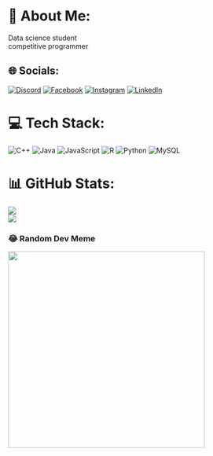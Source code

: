 # 💫 About Me:
Data science student <br>competitive programmer<br>


## 🌐 Socials:
[![Discord](https://img.shields.io/badge/Discord-%237289DA.svg?logo=discord&logoColor=white)](https://discord.gg/edwells612) [![Facebook](https://img.shields.io/badge/Facebook-%231877F2.svg?logo=Facebook&logoColor=white)](https://facebook.com/100021397793875) [![Instagram](https://img.shields.io/badge/Instagram-%23E4405F.svg?logo=Instagram&logoColor=white)](https://instagram.com/ahmedalaa612) [![LinkedIn](https://img.shields.io/badge/LinkedIn-%230077B5.svg?logo=linkedin&logoColor=white)](https://linkedin.com/in/ahmed-ismail-76ab71184) 

# 💻 Tech Stack:
![C++](https://img.shields.io/badge/c++-%2300599C.svg?style=flat&logo=c%2B%2B&logoColor=white) ![Java](https://img.shields.io/badge/java-%23ED8B00.svg?style=flat&logo=openjdk&logoColor=white) ![JavaScript](https://img.shields.io/badge/javascript-%23323330.svg?style=flat&logo=javascript&logoColor=%23F7DF1E) ![R](https://img.shields.io/badge/r-%23276DC3.svg?style=flat&logo=r&logoColor=white) ![Python](https://img.shields.io/badge/python-3670A0?style=flat&logo=python&logoColor=ffdd54) ![MySQL](https://img.shields.io/badge/mysql-%2300000f.svg?style=flat&logo=mysql&logoColor=white)
# 📊 GitHub Stats:
![](https://github-readme-streak-stats.herokuapp.com/?user=AhmedAlaa612&theme=dark&hide_border=false)<br/>
![](https://github-readme-stats.vercel.app/api/top-langs/?username=AhmedAlaa612&theme=dark&hide_border=false&include_all_commits=true&count_private=true&layout=compact)

### 😂 Random Dev Meme
<img src='https://randommeme-five.vercel.app/' style="height: 400px;"/>

<!-- Proudly created with GPRM ( https://gprm.itsvg.in ) -->
